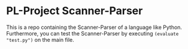 # PL-Project Scanner-Parser
This is a repo containing the Scanner-Parser of a language like Python. Furthermore, you can test the Scanner-Parser by executing ```(evaluate "test.py")``` on the main file.